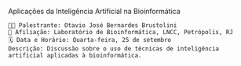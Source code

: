 Aplicações da Inteligência Artificial na Bioinformática

    👨‍🏫 Palestrante: Otavio José Bernardes Brustolini
    🏫 Afiliação: Laboratório de Bioinformática, LNCC, Petrópolis, RJ
    🗓️ Data e Horário: Quarta-feira, 25 de setembro
    Descrição: Discussão sobre o uso de técnicas de inteligência artificial aplicadas à bioinformática.
